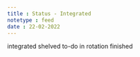```yaml
---
title : Status - Integrated
notetype : feed
date : 22-02-2022
---
```




integrated 
shelved
to-do 
in rotation 
finished